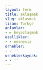 ```yaml
---
layout: term
title: aklaşmak
slug: aklasmak
lisan: Türkçe
anlamlar:
- ► beyazlaşmak
ozellikler:
- - nesnesiz
ornekler:
- - ''
orneklerkaynak:
- - ''
---
```

